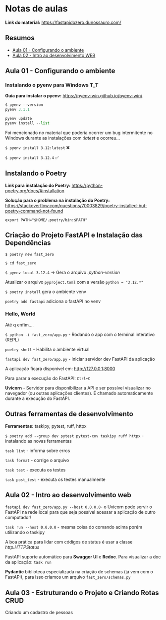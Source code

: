 # Notas de aulas

**Link do material:** <https://fastapidozero.dunossauro.com/>

## Resumos

- [Aula 01 - Configurando o ambiente](#aula-01---configurando-o-ambiente)
- [Aula 02 - Intro ao desenvolvimento WEB](#aula-02---intro-ao-desenvolvimento-web)

## Aula 01 - Configurando o ambiente

### Instalando o pyenv para Windows T_T

**Guia para instalar o pyenv:** <https://pyenv-win.github.io/pyenv-win/>

```python
$ pyenv --version
pyenv 3.1.1
```

```python
pyenv update
pyenv install --list
```

Foi mencionado no material que poderia ocorrer um bug intermitente no Windows durante as instalações com *:latest* e ocorreu...

`$ pyenv install 3.12:latest` ❌

`$ pyenv install 3.12.4` ✅

## Instalando o Poetry

**Link para instalação do Poetry:** <https://python-poetry.org/docs/#installation>

**Solução para o problema na instalação do Poetry:**
<https://stackoverflow.com/questions/70003829/poetry-installed-but-poetry-command-not-found>

`export PATH="$HOME/.poetry/bin:$PATH"`

## Criação do Projeto FastAPI e Instalação das Dependências

`$ poetry new fast_zero`

`$ cd fast_zero`

`$ pyenv local 3.12.4` -> Gera o arquivo *.python-version*

Atualizar o arquivo `pyproject.toml` com a versão `python = "3.12.*"`

`$ poetry install` gera o ambiente venv

`poetry add fastapi` adiciona o fastAPI no venv

### Hello, World

Até q enfim....

`$ python -i fast_zero/app.py` - Rodando o app com o terminal interativo (REPL)

`poetry shell` - Habilita o ambiente virtual

`fastapi dev fast_zero/app.py` - iniciar servidor dev FastAPI da aplicação

A aplicação ficará disponível em: <http://127.0.0.1:8000>

Para parar a execução do FastAPI: `Ctrl+C`

**Uvicorn** - Servidor para disponibilizar a API e ser possível visualizar no navegador (ou outras aplicações clientes). É chamado automaticamente durante a execução do FastAPI.

## Outras ferramentas de desenvolvimento

**Ferramentas:** taskipy, pytest, ruff, httpx

`$ poetry add --group dev pytest pytest-cov taskipy ruff httpx` - instalando as novas ferramentas

`task lint` - informa sobre erros

`task format` - corrige o arquivo

`task test` - executa os testes

`task post_test` - executa os testes manualmente

## Aula 02 - Intro ao desenvolvimento web

`fastapi dev fast_zero/app.py --host 0.0.0.0`- o Uvicorn pode servir o FastAPI na rede local para que seja possível acessar a aplicação de outro computador!

`task run --host 0.0.0.0` - mesma coisa do comando acima porém utilizando o taskipy

A boa prática para lidar com códigos de status é usar a classe *http.HTTPStatus*

FastAPI suporte automático para **Swagger UI** e **Redoc**. Para visualizar a doc da aplicação: `task run`

**Pydantic** biblioteca especializada na criação de schemas (já vem com o FastAPI), para isso criamos um arquivo `fast_zero/schemas.py`

## Aula 03 - Estruturando o Projeto e Criando Rotas CRUD

Criando um cadastro de pessoas
